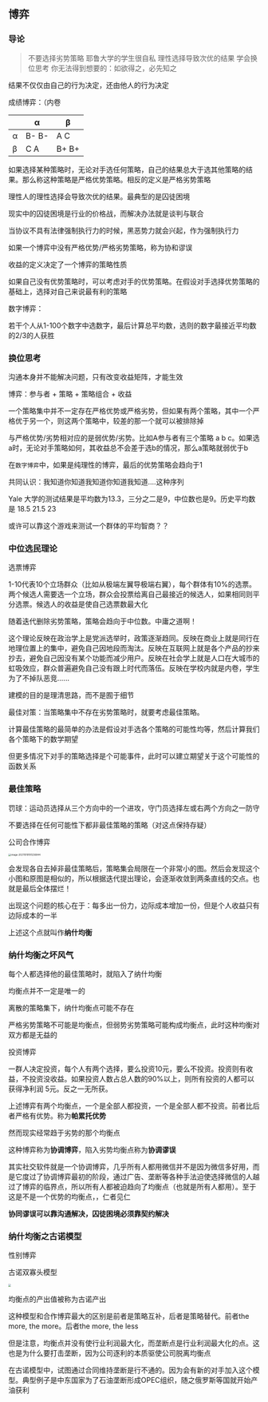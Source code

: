 ## 博弈

### 导论

> 不要选择劣势策略
> 耶鲁大学的学生很自私
> 理性选择导致次优的结果
> 学会换位思考
> 你无法得到想要的：如欲得之，必先知之

结果不仅仅由自己的行为决定，还由他人的行为决定

成绩博弈：（内卷

|      | α     | β     |
| ---- | ----- | ----- |
| α    | B- B- | A C   |
| β    | C A   | B+ B+ |

如果选择某种策略时，无论对手选任何策略，自己的结果总大于选其他策略的结果。那么称这种策略是严格优势策略。相反的定义是严格劣势策略

理性人的理性选择会导致次优的结果。最典型的是囚徒困境

现实中的囚徒困境是行业的价格战，而解决办法就是谈判与联合

当协议不具有法律强制执行力的时候，黑恶势力就会兴起，作为强制执行力

如果一个博弈中没有严格优势/严格劣势策略，称为协和谬误

收益的定义决定了一个博弈的策略性质

如果自己没有优势策略时，可以考虑对手的优势策略。在假设对手选择优势策略的基础上，选择对自己来说最有利的策略

数字博弈：

若干个人从1-100个数字中选数字，最后计算总平均数，选则的数字最接近平均数的2/3的人获胜

### 换位思考

沟通本身并不能解决问题，只有改变收益矩阵，才能生效

博弈：参与者 + 策略 + 策略组合 + 收益 

一个策略集中并不一定存在严格优势或严格劣势，但如果有两个策略，其中一个严格优于另一个，则这两个策略中，较差的那一个就可以被排除掉

与严格优势/劣势相对应的是弱优势/劣势。比如A参与者有三个策略 a b c。如果选a时，无论对手策略如何，其收益总不会差于选b的情况，那么a策略就弱优于b

在`数字博弈`中，如果是纯理性的博弈，最后的优势策略会趋向于1

共同认识：我知道你知道我知道你知道我知道....这种序列

Yale 大学的测试结果是平均数为13.3，三分之二是9，中位数也是9。历史平均数是 18.5  21.5  23

或许可以靠这个游戏来测试一个群体的平均智商？？

### 中位选民理论

选票博弈

1-10代表10个立场群众（比如从极端左翼导极端右翼），每个群体有10%的选票。两个候选人需要选一个立场，群众会投票给离自己最接近的候选人，如果相同则平分选票。候选人的收益是使自己选票数最大化

随着迭代删除劣势策略，策略会趋向于中位数。中庸之道啊！

这个理论反映在政治学上是党派选举时，政策逐渐趋同。反映在商业上就是同行在地理位置上的集中，避免自己因地段而淘汰。反映在互联网上就是各个产品的抄来抄去，避免自己因没有某个功能而减少用户。反映在社会学上就是人口在大城市的虹吸效应，群众普遍避免自己没有跟上时代而落伍。反映在学校内就是内卷，学生为了不掉队恶竞......

建模的目的是理清思路，而不是囿于细节

最佳对策：当策略集中不存在劣势策略时，就要考虑最佳策略。

计算最佳策略的最简单的办法是假设对手选各个策略的可能性均等，然后计算我们各个策略下的数学期望

但更多情况下对手的策略选择是个可能事件，此时可以建立期望关于这个可能性的函数关系

### 最佳策略

罚球：运动员选择从三个方向中的一个进攻，守门员选择左或右两个方向之一防守

不要选择在任何可能性下都非最佳策略的策略（对这点保持存疑）

公司合作博弈

<img src="C:\Users\19956875375\AppData\Roaming\Typora\typora-user-images\image-20211019191236844.png" alt="image-20211019191236844" style="zoom:33%;" />

会发现各自去掉非最佳策略后，策略集会局限在一个非常小的图。然后会发现这个小图和原图是相似的，所以根据迭代提出理论，会逐渐收敛到两条直线的交点。也就是最后全体摆烂！

出现这个问题的核心在于：每多出一份力，边际成本增加一份，但是个人收益只有边际成本的一半

上述这个点就叫作**纳什均衡**

### 纳什均衡之坏风气

每个人都选择他的最佳策略时，就陷入了纳什均衡

均衡点并不一定是唯一的

离散的策略集下，纳什均衡点可能不存在

严格劣势策略不可能是均衡点，但弱势劣势策略可能构成均衡点，此时这种均衡对双方都是无益的

投资博弈

一群人决定投资，每个人有两个选择，要么投资10元，要么不投资。投资则有收益，不投资没收益。如果投资人数占总人数的90%以上，则所有投资的人都可以获得净利润 5元。反之一无所获。

上述博弈有两个均衡点，一个是全部人都投资，一个是全部人都不投资。前者比后者严格有优势。称为**帕累托优势**

然而现实经常趋于劣势的那个均衡点

这种博弈称为**协调博弈**，陷入劣势均衡点称为**协调谬误**

其实社交软件就是一个协调博弈，几乎所有人都用微信并不是因为微信多好用，而是它度过了协调博弈最初的阶段，通过广告、垄断等各种手法迫使选择微信的人越过了博弈的临界点，所以所有人都被迫趋向了均衡点（也就是所有人都用）。至于这是不是一个优势的均衡点，，仁者见仁

**协同谬误可以靠沟通解决，囚徒困境必须靠契约解决**

### 纳什均衡之古诺模型

性别博弈

古诺双寡头模型

<img src="E:\ljj的博客\pictures source\星愿浏览器截图20211022141014@2x.png" style="zoom:33%;" />

均衡点的产出值被称为古诺产出

这种模型和合作博弈最大的区别是前者是策略互补，后者是策略替代。前者the more, the more。后者the more, the less

但是注意，均衡点并没有使行业利润最大化，而垄断点是行业利润最大化的点。这也是为什么要打击垄断，因为公司逐利的本质驱使公司脱离均衡点

在古诺模型中，试图通过合同维持垄断是行不通的。因为会有新的对手加入这个模型。典型例子是中东国家为了石油垄断形成OPEC组织，随之俄罗斯等国就开始产油获利
